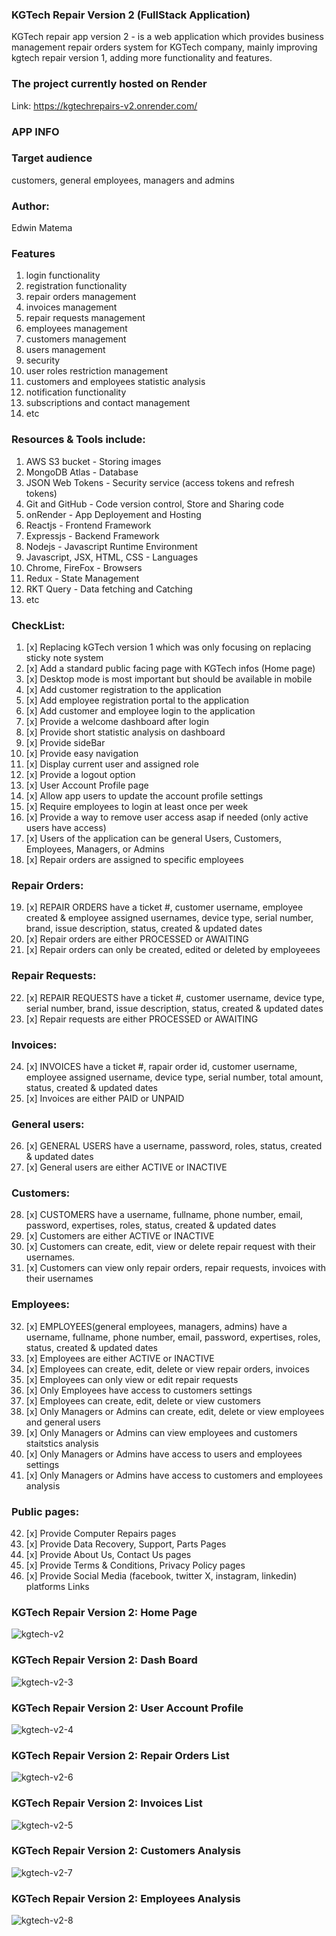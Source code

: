 ### KGTech Repair Version 2 (FullStack Application)
KGTech repair app version 2 - is a web application which provides business management repair orders system for KGTech company, mainly improving kgtech repair version 1, adding more functionality and features.

### The project currently hosted on Render
Link: https://kgtechrepairs-v2.onrender.com/

### APP INFO

### Target audience
customers, general employees, managers and admins

### Author:
Edwin Matema

### Features
1. login functionality
2. registration functionality
3. repair orders management
4. invoices management
5. repair requests management
6. employees management
7. customers management
8. users management
8. security
9. user roles restriction management
10. customers and employees statistic analysis
11. notification functionality
12. subscriptions and contact management
13. etc

### Resources & Tools include: 
1. AWS S3 bucket - Storing images
2. MongoDB Atlas - Database
3. JSON Web Tokens - Security service (access tokens and refresh tokens)
4. Git and GitHub - Code version control, Store and Sharing code
5. onRender - App Deployement and Hosting
6. Reactjs - Frontend Framework
7. Expressjs - Backend Framework
8. Nodejs - Javascript Runtime Environment
9. Javascript, JSX, HTML, CSS - Languages
10. Chrome, FireFox - Browsers
11. Redux - State Management
12. RKT Query - Data fetching and Catching
13. etc


### CheckList: 
1. [x] Replacing kGTech version 1 which was only focusing on replacing sticky note system
2. [x] Add a standard public facing page with KGTech infos (Home page)
3. [x] Desktop mode is most important but should be available in mobile
4. [x] Add customer registration to the application
5. [x] Add employee registration portal to the application 
6. [x] Add customer and employee login to the application
7. [x] Provide a welcome dashboard after login 
8. [x] Provide short statistic analysis on dashboard
9. [x] Provide sideBar
10. [x] Provide easy navigation
11. [x] Display current user and assigned role 
12. [x] Provide a logout option
13. [x] User Account Profile page
14. [x] Allow app users to update the account profile settings
15. [x] Require employees to login at least once per week
16. [x] Provide a way to remove user access asap if needed (only active users have access)
17. [x] Users of the application can be general Users, Customers, Employees, Managers, or Admins 
18. [x] Repair orders are assigned to specific employees
### Repair Orders: 
19. [x] REPAIR ORDERS have a ticket #, customer username, employee created & employee assigned usernames, device type, serial number, brand, issue description, status, created & updated dates
20. [x] Repair orders are either PROCESSED or AWAITING
21. [x] Repair orders can only be created, edited or deleted by employeees
### Repair Requests: 
22. [x] REPAIR REQUESTS have a ticket #, customer username, device type, serial number, brand, issue description, status, created & updated dates
23. [x] Repair requests are either PROCESSED or AWAITING
### Invoices: 
24. [x] INVOICES have a ticket #, rapair order id, customer username, employee assigned username, device type, serial number, total amount, status, created & updated dates
25. [x] Invoices are either PAID or UNPAID
### General users: 
26. [x] GENERAL USERS have a username, password, roles, status, created & updated dates
27. [x] General users are either ACTIVE or INACTIVE
### Customers: 
28. [x] CUSTOMERS have a username, fullname, phone number, email, password, expertises, roles, status, created & updated dates
29. [x] Customers are either ACTIVE or INACTIVE
30. [x] Customers can create, edit, view or delete repair request with their usernames.
31. [x] Customers can view only repair orders, repair requests, invoices with their usernames
### Employees: 
32. [x] EMPLOYEES(general employees, managers, admins) have a username, fullname, phone number, email, password, expertises, roles, status, created & updated dates
33. [x] Employees are either ACTIVE or INACTIVE
34. [x] Employees can create, edit, delete or view repair orders, invoices
35. [x] Employees can only view or edit repair requests
36. [x] Only Employees have access to customers settings
37. [x] Employees can create, edit, delete or view customers
38. [x] Only Managers or Admins can create, edit, delete or view employees and general users
39. [x] Only Managers or Admins can view employees and customers staitstics analysis
40. [x] Only Managers or Admins have access to users and employees settings
41. [x] Only Managers or Admins have access to customers and employees analysis
### Public pages: 
42. [x] Provide Computer  Repairs pages
43. [x] Provide Data Recovery, Support, Parts Pages
44. [x] Provide About Us, Contact Us pages
45. [x] Provide Terms & Conditions, Privacy Policy pages
46. [x] Provide Social Media (facebook, twitter X, instagram, linkedin) platforms Links

### KGTech Repair Version 2: Home Page
![kgtech-v2](https://github.com/user-attachments/assets/ac4b436e-bbe4-4043-a1ee-4f3cd386344d)

### KGTech Repair Version 2: Dash Board
![kgtech-v2-3](https://github.com/user-attachments/assets/a9648ed2-3685-4ce0-a3a5-b52374f7ff33)

### KGTech Repair Version 2: User Account Profile
![kgtech-v2-4](https://github.com/user-attachments/assets/ebf79028-adcd-43f5-a839-7c65a82daa94)

### KGTech Repair Version 2: Repair Orders List
![kgtech-v2-6](https://github.com/user-attachments/assets/0796f4c0-9769-430f-851c-fff52b85f963)

### KGTech Repair Version 2: Invoices List
![kgtech-v2-5](https://github.com/user-attachments/assets/0fe24313-edce-43dd-9ed9-d91e136e0950)

### KGTech Repair Version 2: Customers Analysis
![kgtech-v2-7](https://github.com/user-attachments/assets/366b61de-0052-417c-9bff-f968cbd7f384)

### KGTech Repair Version 2: Employees Analysis
![kgtech-v2-8](https://github.com/user-attachments/assets/16bd995d-7d84-4d9e-aaeb-44891332fc1d)

